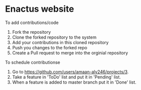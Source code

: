 # Enactus website
To add contributions/code
1) Fork the repository
2) Clone the forked repository to the system
3) Add your contributions in this cloned repository
4) Push you changes to the forked repo
5) Create a Pull request to merge into the orginial repository

To schedule contributionse
1) Go to https://github.com/users/amaan-aly246/projects/3.
2) Take a feature in 'ToDo' list and put it in 'Pending' list.
3) When a feature is added to master branch put it in 'Done' list.